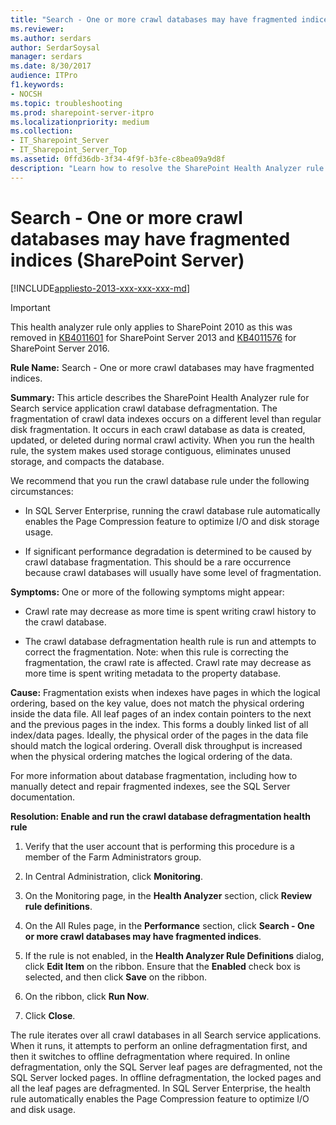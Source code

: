 ```yaml
---
title: "Search - One or more crawl databases may have fragmented indices (SharePoint Server)"
ms.reviewer: 
ms.author: serdars
author: SerdarSoysal
manager: serdars
ms.date: 8/30/2017
audience: ITPro
f1.keywords:
- NOCSH
ms.topic: troubleshooting
ms.prod: sharepoint-server-itpro
ms.localizationpriority: medium
ms.collection:
- IT_Sharepoint_Server
- IT_Sharepoint_Server_Top
ms.assetid: 0ffd36db-3f34-4f9f-b3fe-c8bea09a9d8f
description: "Learn how to resolve the SharePoint Health Analyzer rule: Search - One or more crawl databases may have fragmented indices, for SharePoint Server."
---
```


# Search - One or more crawl databases may have fragmented indices (SharePoint Server)

[!INCLUDE[appliesto-2013-xxx-xxx-xxx-md](../includes/appliesto-2013-xxx-xxx-xxx-md.md)]
  
>[!IMPORTANT]
>This health analyzer rule only applies to SharePoint 2010 as this was removed in [KB4011601](https://support.microsoft.com/help/4011601) for SharePoint Server 2013 and [KB4011576](https://support.microsoft.com/help/4011576) for SharePoint Server 2016.

 **Rule Name:** Search - One or more crawl databases may have fragmented indices. 
  
 **Summary:** This article describes the SharePoint Health Analyzer rule for Search service application crawl database defragmentation. The fragmentation of crawl data indexes occurs on a different level than regular disk fragmentation. It occurs in each crawl database as data is created, updated, or deleted during normal crawl activity. When you run the health rule, the system makes used storage contiguous, eliminates unused storage, and compacts the database. 
  
We recommend that you run the crawl database rule under the following circumstances:
  
- In SQL Server Enterprise, running the crawl database rule automatically enables the Page Compression feature to optimize I/O and disk storage usage.
    
- If significant performance degradation is determined to be caused by crawl database fragmentation. This should be a rare occurrence because crawl databases will usually have some level of fragmentation.
    
**Symptoms:** One or more of the following symptoms might appear: 
  
- Crawl rate may decrease as more time is spent writing crawl history to the crawl database.
    
- The crawl database defragmentation health rule is run and attempts to correct the fragmentation. Note: when this rule is correcting the fragmentation, the crawl rate is affected. Crawl rate may decrease as more time is spent writing metadata to the property database.
    
**Cause:** Fragmentation exists when indexes have pages in which the logical ordering, based on the key value, does not match the physical ordering inside the data file. All leaf pages of an index contain pointers to the next and the previous pages in the index. This forms a doubly linked list of all index/data pages. Ideally, the physical order of the pages in the data file should match the logical ordering. Overall disk throughput is increased when the physical ordering matches the logical ordering of the data. 
  
For more information about database fragmentation, including how to manually detect and repair fragmented indexes, see the SQL Server documentation.
  
 **Resolution: Enable and run the crawl database defragmentation health rule**
  
1. Verify that the user account that is performing this procedure is a member of the Farm Administrators group.
    
2. In Central Administration, click **Monitoring**.
    
3. On the Monitoring page, in the **Health Analyzer** section, click **Review rule definitions**.
    
4. On the All Rules page, in the **Performance** section, click **Search - One or more crawl databases may have fragmented indices**.
    
5. If the rule is not enabled, in the **Health Analyzer Rule Definitions** dialog, click **Edit Item** on the ribbon. Ensure that the **Enabled** check box is selected, and then click **Save** on the ribbon. 
    
6. On the ribbon, click **Run Now**. 
    
7. Click **Close**.
    
The rule iterates over all crawl databases in all Search service applications. When it runs, it attempts to perform an online defragmentation first, and then it switches to offline defragmentation where required. In online defragmentation, only the SQL Server leaf pages are defragmented, not the SQL Server locked pages. In offline defragmentation, the locked pages and all the leaf pages are defragmented. In SQL Server Enterprise, the health rule automatically enables the Page Compression feature to optimize I/O and disk usage.
  

